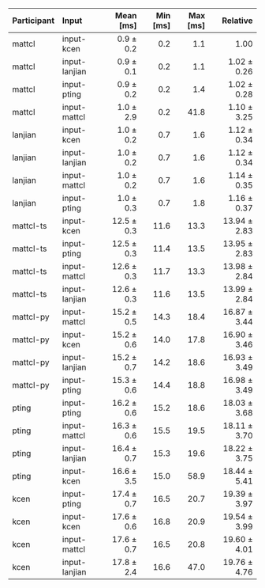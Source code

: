 | Participant | Input | Mean [ms] | Min [ms] | Max [ms] | Relative |
|:---|:---|---:|---:|---:|---:|
| mattcl | input-kcen | 0.9 ± 0.2 | 0.2 | 1.1 | 1.00 |
| mattcl | input-lanjian | 0.9 ± 0.1 | 0.2 | 1.1 | 1.02 ± 0.26 |
| mattcl | input-pting | 0.9 ± 0.2 | 0.2 | 1.4 | 1.02 ± 0.28 |
| mattcl | input-mattcl | 1.0 ± 2.9 | 0.2 | 41.8 | 1.10 ± 3.25 |
| lanjian | input-kcen | 1.0 ± 0.2 | 0.7 | 1.6 | 1.12 ± 0.34 |
| lanjian | input-lanjian | 1.0 ± 0.2 | 0.7 | 1.6 | 1.12 ± 0.34 |
| lanjian | input-mattcl | 1.0 ± 0.2 | 0.7 | 1.6 | 1.14 ± 0.35 |
| lanjian | input-pting | 1.0 ± 0.3 | 0.7 | 1.8 | 1.16 ± 0.37 |
| mattcl-ts | input-kcen | 12.5 ± 0.3 | 11.6 | 13.3 | 13.94 ± 2.83 |
| mattcl-ts | input-pting | 12.5 ± 0.3 | 11.4 | 13.5 | 13.95 ± 2.83 |
| mattcl-ts | input-mattcl | 12.6 ± 0.3 | 11.7 | 13.3 | 13.98 ± 2.84 |
| mattcl-ts | input-lanjian | 12.6 ± 0.3 | 11.6 | 13.5 | 13.99 ± 2.84 |
| mattcl-py | input-mattcl | 15.2 ± 0.5 | 14.3 | 18.4 | 16.87 ± 3.44 |
| mattcl-py | input-kcen | 15.2 ± 0.6 | 14.0 | 17.8 | 16.90 ± 3.46 |
| mattcl-py | input-lanjian | 15.2 ± 0.7 | 14.2 | 18.6 | 16.93 ± 3.49 |
| mattcl-py | input-pting | 15.3 ± 0.6 | 14.4 | 18.8 | 16.98 ± 3.49 |
| pting | input-pting | 16.2 ± 0.6 | 15.2 | 18.6 | 18.03 ± 3.68 |
| pting | input-mattcl | 16.3 ± 0.6 | 15.5 | 19.5 | 18.11 ± 3.70 |
| pting | input-lanjian | 16.4 ± 0.7 | 15.3 | 19.6 | 18.22 ± 3.75 |
| pting | input-kcen | 16.6 ± 3.5 | 15.0 | 58.9 | 18.44 ± 5.41 |
| kcen | input-pting | 17.4 ± 0.7 | 16.5 | 20.7 | 19.39 ± 3.97 |
| kcen | input-kcen | 17.6 ± 0.6 | 16.8 | 20.9 | 19.54 ± 3.99 |
| kcen | input-mattcl | 17.6 ± 0.7 | 16.5 | 20.8 | 19.60 ± 4.01 |
| kcen | input-lanjian | 17.8 ± 2.4 | 16.6 | 47.0 | 19.76 ± 4.76 |
